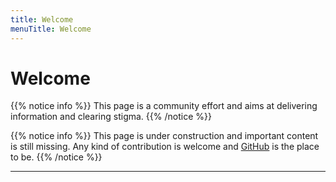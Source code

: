 ```yaml
---
title: Welcome
menuTitle: Welcome
---
```


# Welcome

{{% notice info %}}
This page is a community effort and aims at delivering information and clearing stigma.
{{% /notice %}}

{{% notice info %}}
This page is under construction and important content is still missing. Any kind of contribution is welcome and [GitHub](https://github.com/deeplyrouted/bpdwiki) is the place to be.
{{% /notice %}}

---
